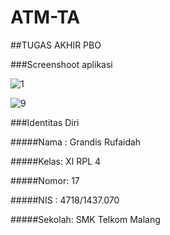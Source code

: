 # ATM-TA
##TUGAS AKHIR PBO

###Screenshoot aplikasi

![1](https://cloud.githubusercontent.com/assets/23449098/26581789/7fa6f30e-4568-11e7-9936-fe745862ec04.PNG)

![9](https://cloud.githubusercontent.com/assets/23449098/26581792/82af6612-4568-11e7-9852-07794fe4054b.PNG)


###Identitas Diri

#####Nama : Grandis Rufaidah

#####Kelas: XI RPL 4

#####Nomor: 17

#####NIS : 4718/1437.070

#####Sekolah: SMK Telkom Malang


